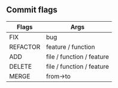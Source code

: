 ## Commit flags

| Flags    | Args                      |
|----------|---------------------------|
| FIX      | bug                       |
| REFACTOR | feature / function        |
| ADD      | file / function / feature |
| DELETE   | file / function / feature |
| MERGE    | from->to                  |